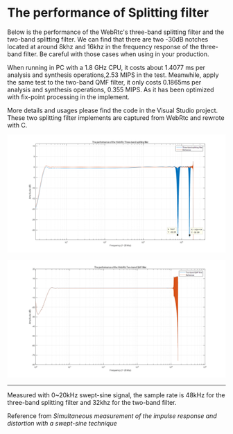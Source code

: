 # The performance of Splitting filter

Below is the performance of the WebRtc's three-band splitting filter and the two-band splitting filter. We can find that there are two -30dB notches located at around 8khz and 16khz  in the frequency response of the three-band filter. Be careful with those cases when using in your production. 

When running in PC with a 1.8 GHz CPU, it costs about 1.4077 ms per analysis and synthesis operations,2.53 MIPS in the test. Meanwhile, apply the same test to the two-band QMF filter, it only costs 0.1865ms per analysis and synthesis operations,  0.355 MIPS. As it has been optimized with fix-point processing in the implement.

More details and usages please find the code in the Visual Studio project. These two splitting filter implements are captured from WebRtc and rewrote with C. 

![1548299479236](assets/1548299479236.png)


![1548303239389](assets/1548303239389.png)



-----
Measured with 0~20kHz swept-sine signal, the sample rate is 48kHz for the three-band splitting filter and 32khz for the two-band filter.

Reference from *Simultaneous measurement of the impulse response and distortion with a swept-sine technique* 

